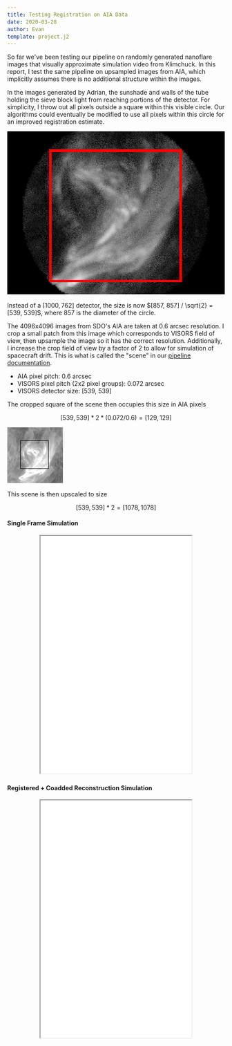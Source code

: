 ```yaml
---
title: Testing Registration on AIA Data
date: 2020-03-28
author: Evan
template: project.j2
---
```


So far we've been testing our pipeline on randomly generated nanoflare images that visually approximate simulation video from Klimchuck.  In this report, I test the same pipeline on upsampled images from AIA, which implicitly assumes there is no additional structure within the images.

In the images generated by Adrian, the sunshade and walls of the tube holding the sieve block light from reaching portions of the detector.  For simplicity, I throw out all pixels outside a square within this visible circle.  Our algorithms could eventually be modified to use all pixels within this circle for an improved registration estimate.

![View from detector spacecraft.  In this simulation, we only use the pixels inside the red square for registration.](adrian.jpg)

Instead of a $[1000, 762]$ detector, the size is now $[857, 857] / \sqrt{2} = [539, 539]$, where 857 is the diameter of the circle.

The 4096x4096 images from SDO's AIA are taken at 0.6 arcsec resolution.  I crop a small patch from this image which corresponds to VISORS field of view, then upsample the image so it has the correct resolution.  Additionally, I increase the crop field of view by a factor of 2 to allow for simulation of spacecraft drift.  This is what is called the "scene" in our [pipeline documentation](/reports/pipeline/).

- AIA pixel pitch: 0.6 arcsec
- VISORS pixel pitch (2x2 pixel groups): 0.072 arcsec
- VISORS detector size: [539, 539]

The cropped square of the scene then occupies this size in AIA pixels

$$[539, 539] * 2 * (0.072 / 0.6) = [129, 129]$$

![Cropped scene from [AIA image](https://sdo.gsfc.nasa.gov/assets/img/browse/2012/12/20/20121220_000032_4096_0304.jpg), with black square around VISORS FOV](scene_fov.bmp)

This scene is then upscaled to size

$$[539, 539] * 2 = [1078, 1078]$$

#### Single Frame Simulation

<figure style="text-align: center">
<iframe src="noisy_frame.html" height=550 width=350></iframe>
</figure>

#### Registered + Coadded Reconstruction Simulation

<figure style="text-align: center">
<iframe src="coadded.html" height=550 width=350></iframe>
</figure>
